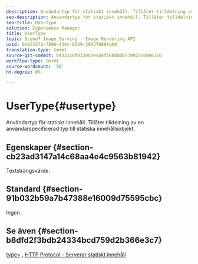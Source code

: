 ```yaml
---
description: Användartyp för statiskt innehåll. Tillåter tilldelning av en användarspecificerad typ till statiska innehållsobjekt.
seo-description: Användartyp för statiskt innehåll. Tillåter tilldelning av en användarspecificerad typ till statiska innehållsobjekt.
seo-title: UserType
solution: Experience Manager
title: UserType
topic: Scene7 Image Serving - Image Rendering API
uuid: 0ce53373-7896-434c-8249-39037089fab9
translation-type: tm+mt
source-git-commit: b4331c6f033903ec64f168da0b739927c6066710
workflow-type: tm+mt
source-wordcount: '56'
ht-degree: 0%

---
```



# UserType{#usertype}

Användartyp för statiskt innehåll. Tillåter tilldelning av en användarspecificerad typ till statiska innehållsobjekt.

## Egenskaper {#section-cb23ad3147a14c68aa4e4c9563b81942}

Textsträngsvärde.

## Standard {#section-91b032b59a7b47388e16009d75595cbc}

Ingen.

## Se även {#section-b8dfd2f3bdb24334bcd759d2b366e3c7}

[type=](/help/aem-is-ir-api/is-api/http-ref/image-serving-api-ref/c-http-protocol-reference/c-command-reference/r-type.md) ,  [HTTP Protocol - Serverar statiskt innehåll](/help/aem-is-ir-api/is-api/http-ref/image-serving-api-ref/c-http-protocol-reference/c-syntax-and-features/r-serving-static-non-image-content.md)
